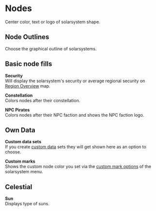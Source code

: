 # Nodes
Center color, text or logo of solarsystem shape.

## Node Outlines
Choose the graphical outline of solarsystems.

## Basic node fills
**Security**<br>
Will display the solarsystem's security or average regional security on [Region Overview](https://eveeye.readthedocs.io/en/latest/map/layout/) map.

**Constellation**<br>
Colors nodes after their constellation.

**NPC Pirates**<br>
Colors nodes after their NPC faction and shows the NPC faction logo.

## Own Data
**Custom data sets**<br>
If you create [custom data](https://eveeyeechoes.readthedocs.io/en/latest/data/database/) sets they will get shown here as an option to choose.

**Custom marks**<br>
Shows the custom node color you set via the [custom mark options](https://eveeyeechoes.readthedocs.io/en/latest/sharing/custom-marks/) of the solarsystem menu.

## Celestial
**Sun**<br>
Displays type of suns.


<!--stackedit_data:
eyJoaXN0b3J5IjpbLTE2OTc3MDA4MzksLTEyMTE5MjUxNzcsND
c3NTM5OTksODA5MjI5OTg4LDE2NTUzOTYwNTMsMTc1Mjg0MjUw
MywtMTA3MjkwNzM0NiwtMTYzMjIzNjMyNiwxNzcxOTQ5MzQ2LD
E1OTczOTQyMzddfQ==
-->